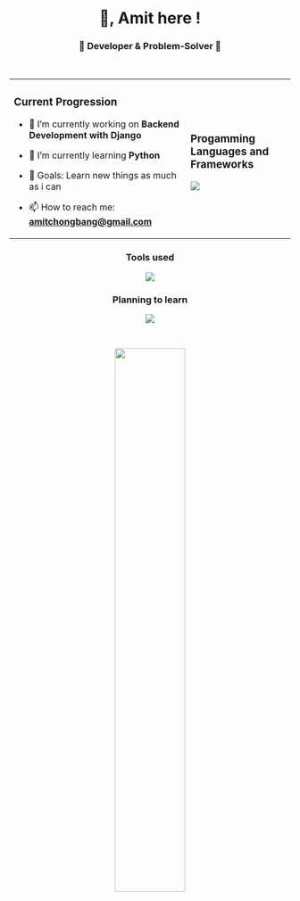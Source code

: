 <h1 align="center">👋, Amit here !</h1>
<h3 align="center">👾 Developer & Problem-Solver 👾</h1>

<br/>

<table>
<tr>
<td>
<h3>Current Progression</h3>

 - 🔭  I’m currently working on **Backend Development with Django**

 - 🌱  I’m currently learning **Python**

 - 🥅  Goals: Learn new things as much as i can

 - 📫  How to reach me: **amitchongbang@gmail.com**
</td>
<td>

   <h3>Progamming Languages and Frameworks</h3>
  <p>
  <a href="https://skillicons.dev">
    <img src="https://skillicons.dev/icons?i=javascript,typescript,redux,react,nextjs,wordpress,tailwind,materialui,nginx,postgres,docker,mysql,nodejs&perline=6" />
  </a>
</p>
</td>
</tr>
</table>

<h3 align="center">Tools used</h3>
<p align="center">
  <a href="https://skillicons.dev">
    <img src="https://skillicons.dev/icons?i=vscode,postman,firebase,figma,vercel,arduino,gitlab,git,androidstudio,aws" />
  </a>
</p>

<h3 align="center">Planning to learn</h3>
<p align="center">
  <a href="https://skillicons.dev">
    <img src="https://skillicons.dev/icons?i=php,java,py,c,django,fastapi,laravel" />
  </a>
</p>

<br/>

<p align="center">
<img src="https://github-readme-stats.vercel.app/api/top-langs/?username=jumpbangs&layout=compact" width="50%">
</p>
